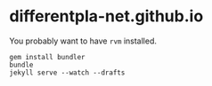# differentpla-net.github.io

You probably want to have `rvm` installed.

    gem install bundler
    bundle
    jekyll serve --watch --drafts
